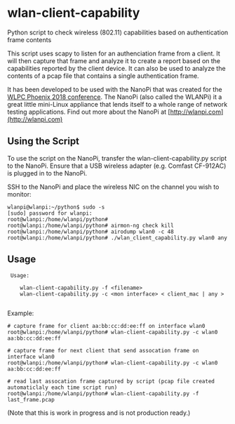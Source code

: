 # wlan-client-capability
Python script to check wireless (802.11) capabilities based on authentication frame contents

This script uses scapy to listen for an authenciation frame from a client. It will then capture that frame and analyze it to create a report based on the capabilities reported by the client device. It can also be used to analyze the contents of a pcap file that contains a single authentication frame.

It has been developed to be used with the NanoPi that was created for the [WLPC Phoenix 2018 conference](https://www.wlanpros.com/resource/?wpv-category=2018-phoenix&wpv_aux_current_post_id=2623&wpv_view_count=464-TCPID2623). The NanoPi (also called the WLANPi) it a great little mini-Linux appliance that lends itself to a whole range of network testing applications. Find out more about the NanoPi at [http://wlanpi.com](http://wlanpi.com)

## Using the Script
To use the script on the NanoPi, transfer the wlan-client-capability.py script to the NanoPi. Ensure that a USB wireless adapter (e.g. Comfast CF-912AC) is plugged in to the NanoPi.

SSH to the NanoPi and place the wireless NIC on the channel you wish to monitor:

```
wlanpi@wlanpi:~/python$ sudo -s
[sudo] password for wlanpi: 
root@wlanpi:/home/wlanpi/python#
root@wlanpi:/home/wlanpi/python# airmon-ng check kill
root@wlanpi:/home/wlanpi/python# airodump wlan0 -c 48
root@wlanpi:/home/wlanpi/python# ./wlan_client_capability.py wlan0 any

```
## Usage

```
 Usage:

    wlan-client-capability.py -f <filename>
    wlan-client-capability.py -c <mon interface> < client_mac | any >
 
 ```
Example:

```
# capture frame for client aa:bb:cc:dd:ee:ff on interface wlan0
root@wlanpi:/home/wlanpi/python# wlan-client-capability.py -c wlan0 aa:bb:cc:dd:ee:ff

```

```
# capture frame for next client that send assocation frame on interface wlan0
root@wlanpi:/home/wlanpi/python# wlan-client-capability.py -c wlan0 aa:bb:cc:dd:ee:ff

```

```
# read last assocation frame captured by script (pcap file created automaticlaly each time script run)
root@wlanpi:/home/wlanpi/python# wlan-client-capability.py -f last_frame.pcap
```

(Note that this is work in progress and is not production ready.)

